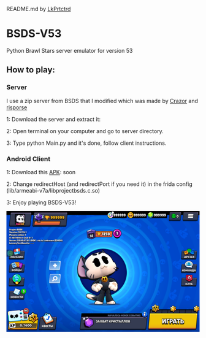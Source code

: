 README.md by [LkPrtctrd](https://github.com/LkPrtctrd)

# BSDS-V53
Python Brawl Stars server emulator for version 53

## How to play: ##

### Server ###
I use a zip server from BSDS that I modified which was made by [Сrazor](https://github.com/CrazorTheCat) and [risporse](https://github.com/risporce)

1: Download the server and extract it: 

2: Open terminal on your computer and go to server directory.

3: Type python Main.py and it's done, follow client instructions.

### Android Client ###
1: Download this [APK](https://www.mediafire.com/file/h1t1suzq3wx58bu/com.projectbsds.v53176.apk/file): soon

2: Change redirectHost (and redirectPort if you need it) in the frida config (lib/armeabi-v7a/libprojectbsds.c.so)

3: Enjoy playing BSDS-V53!

![BSDS-V53](https://github.com/BrawlStarsApkZip/BSDS-V53/blob/main/menu.png)
